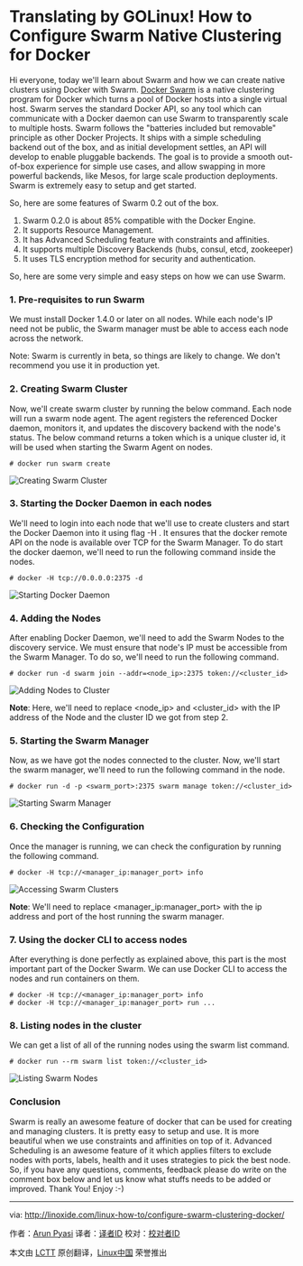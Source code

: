 Translating by GOLinux!
How to Configure Swarm Native Clustering for Docker
================================================================================
Hi everyone, today we'll learn about Swarm and how we can create native clusters using Docker with Swarm. [Docker Swarm][1] is a native clustering program for Docker which turns a pool of Docker hosts into a single virtual host. Swarm serves the standard Docker API, so any tool which can communicate with a Docker daemon can use Swarm to transparently scale to multiple hosts. Swarm follows the "batteries included but removable" principle as other Docker Projects. It ships with a simple scheduling backend out of the box, and as initial development settles, an API will develop to enable pluggable backends. The goal is to provide a smooth out-of-box experience for simple use cases, and allow swapping in more powerful backends, like Mesos, for large scale production deployments. Swarm is extremely easy to setup and get started.

So, here are some features of Swarm 0.2 out of the box.

1. Swarm 0.2.0 is about 85% compatible with the Docker Engine.
2. It supports Resource Management.
3. It has Advanced Scheduling feature with constraints and affinities.
4. It supports multiple Discovery Backends (hubs, consul, etcd, zookeeper)
5. It uses TLS encryption method for security and authentication.

So, here are some very simple and easy steps on how we can use Swarm.

### 1. Pre-requisites to run Swarm ###

We must install Docker 1.4.0 or later on all nodes. While each node's IP need not be public, the Swarm manager must be able to access each node across the network.

Note: Swarm is currently in beta, so things are likely to change. We don't recommend you use it in production yet.

### 2. Creating Swarm Cluster ###

Now, we'll create swarm cluster by running the below command. Each node will run a swarm node agent. The agent registers the referenced Docker daemon, monitors it, and updates the discovery backend with the node's status. The below command returns a token which is a unique cluster id, it will be used when starting the Swarm Agent on nodes.

    # docker run swarm create

![Creating Swarm Cluster](http://blog.linoxide.com/wp-content/uploads/2015/05/creating-swarm-cluster.png)

### 3. Starting the Docker Daemon in each nodes ###

We'll need to login into each node that we'll use to create clusters and start the Docker Daemon into it using flag -H . It ensures that the docker remote API on the node is available over TCP for the Swarm Manager. To do start the docker daemon, we'll need to run the following command inside the nodes.

    # docker -H tcp://0.0.0.0:2375 -d

![Starting Docker Daemon](http://blog.linoxide.com/wp-content/uploads/2015/05/starting-docker-daemon.png)

### 4. Adding the Nodes ###

After enabling Docker Daemon, we'll need to add the Swarm Nodes to the discovery service. We must ensure that node's IP must be accessible from the Swarm Manager. To do so, we'll need to run the following command.

    # docker run -d swarm join --addr=<node_ip>:2375 token://<cluster_id>

![Adding Nodes to Cluster](http://blog.linoxide.com/wp-content/uploads/2015/05/adding-nodes-to-cluster.png)

**Note**: Here, we'll need to replace <node_ip> and <cluster_id> with the IP address of the Node and the cluster ID we got from step 2.

### 5. Starting the Swarm Manager ###

Now, as we have got the nodes connected to the cluster. Now, we'll start the swarm manager, we'll need to run the following command in the node.

    # docker run -d -p <swarm_port>:2375 swarm manage token://<cluster_id>

![Starting Swarm Manager](http://blog.linoxide.com/wp-content/uploads/2015/05/starting-swarm-manager.png)

### 6. Checking the Configuration ###

Once the manager is running, we can check the configuration by running the following command.

    # docker -H tcp://<manager_ip:manager_port> info

![Accessing Swarm Clusters](http://blog.linoxide.com/wp-content/uploads/2015/05/accessing-swarm-cluster.png)

**Note**: We'll need to replace <manager_ip:manager_port> with the ip address and port of the host running the swarm manager.

### 7. Using the docker CLI to access nodes ###

After everything is done perfectly as explained above, this part is the most important part of the Docker Swarm. We can use Docker CLI to access the nodes and run containers on them.

    # docker -H tcp://<manager_ip:manager_port> info
    # docker -H tcp://<manager_ip:manager_port> run ...

### 8. Listing nodes in the cluster ###

We can get a list of all of the running nodes using the swarm list command.

    # docker run --rm swarm list token://<cluster_id>

![Listing Swarm Nodes](http://blog.linoxide.com/wp-content/uploads/2015/05/listing-swarm-nodes.png)

### Conclusion ###

Swarm is really an awesome feature of docker that can be used for creating and managing clusters. It is pretty easy to setup and use. It is more beautiful when we use constraints and affinities on top of it. Advanced Scheduling is an awesome feature of it which applies filters to exclude nodes with ports, labels, health and it uses strategies to pick the best node. So, if you have any questions, comments, feedback please do write on the comment box below and let us know what stuffs needs to be added or improved. Thank You! Enjoy :-)

--------------------------------------------------------------------------------

via: http://linoxide.com/linux-how-to/configure-swarm-clustering-docker/

作者：[Arun Pyasi][a]
译者：[译者ID](https://github.com/译者ID)
校对：[校对者ID](https://github.com/校对者ID)

本文由 [LCTT](https://github.com/LCTT/TranslateProject) 原创翻译，[Linux中国](https://linux.cn/) 荣誉推出

[a]:http://linoxide.com/author/arunp/
[1]:https://docs.docker.com/swarm/
